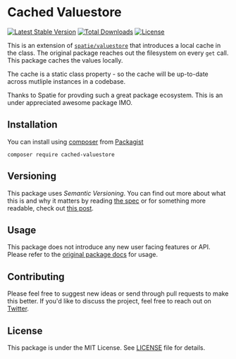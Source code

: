 # Cached Valuestore

[![Latest Stable Version](https://poser.pugx.org/timacdonald/cached-valuestore/v/stable)](https://packagist.org/packages/timacdonald/cached-valuestore) [![Total Downloads](https://poser.pugx.org/timacdonald/cached-valuestore/downloads)](https://packagist.org/packages/timacdonald/cached-valuestore) [![License](https://poser.pugx.org/timacdonald/cached-valuestore/license)](https://packagist.org/packages/timacdonald/cached-valuestore)

This is an extension of [`spatie/valuestore`](https://github.com/spatie/valuestore) that introduces a local cache in the class. The original package reaches out the filesystem on every `get` call. This package caches the values locally.

The cache is a static class property - so the cache will be up-to-date across mutliple instances in a codebase.

Thanks to Spatie for provding such a great package ecosystem. This is an under appreciated awesome package IMO.

## Installation

You can install using [composer](https://getcomposer.org/) from [Packagist](https://packagist.org/packages/timacdonald/cached-valuestore)

```
composer require cached-valuestore
```

## Versioning

This package uses *Semantic Versioning*. You can find out more about what this is and why it matters by reading [the spec](http://semver.org) or for something more readable, check out [this post](https://laravel-news.com/building-apps-composer).

## Usage

This package does not introduce any new user facing features or API. Please refer to the [original package docs](https://github.com/spatie/valuestore) for usage.

## Contributing

Please feel free to suggest new ideas or send through pull requests to make this better. If you'd like to discuss the project, feel free to reach out on [Twitter](https://twitter.com/timacdonald87).

## License

This package is under the MIT License. See [LICENSE](https://github.com/timacdonald/cached-valuestore/blob/master/license) file for details.